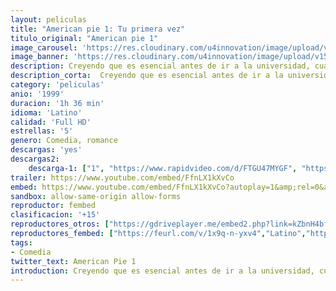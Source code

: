 ```yaml
---
layout: peliculas
title: "American pie 1: Tu primera vez"
titulo_original: "American pie 1"
image_carousel: 'https://res.cloudinary.com/u4innovation/image/upload/v1559522839/pie1-min_pebvw0.jpg'
image_banner: 'https://res.cloudinary.com/u4innovation/image/upload/v1559522839/pie1-bannr-min_wtzhyr.jpg'
description: Creyendo que es esencial antes de ir a la universidad, cuatro adolescentes se comprometen a perder su virginidad y entran en un pacto, cada uno tratando de ser el primero, se encuentran con niveles de éxito y fracaso variable.
description_corta:  Creyendo que es esencial antes de ir a la universidad, cuatro adolescentes se comprometen a perder su virginidad y entran en un pacto, cada uno tratando de ser el primero, se encuentran con niveles de éxito y fracaso variable.
category: 'peliculas'
anio: '1999'
duracion: '1h 36 min'
idioma: 'Latino'
calidad: 'Full HD'
estrellas: '5'
genero: Comedia, romance
descargas: 'yes'
descargas2:
    descarga-1: ["1", "https://www.rapidvideo.com/d/FTGU47MYGF", "https://www.google.com/s2/favicons?domain=openload.co","OpenLoad","https://res.cloudinary.com/imbriitneysam/image/upload/v1541473684/mexico.png", "Latino", "Full HD"]
trailer: https://www.youtube.com/embed/FfnLX1kXvCo
embed: https://www.youtube.com/embed/FfnLX1kXvCo?autoplay=1&amp;rel=0&amp;hd=1&border=0&wmode=opaque&enablejsapi=1&modestbranding=1&controls=1&showinfo=0
sandbox: allow-same-origin allow-forms
reproductor: fembed
clasificacion: '+15'
reproductores_otros: ["https://gdriveplayer.me/embed2.php?link=kZbnH4bfrW1kIboT4s8GuweoI5XlM5%252BsOf%252FMbpnQXuiFVz3igHciybSazFBxh8BAEeKYKHctpZQdMmFI%252F2aaroj1ar7ajSwNz9mT7Gq7YWE%252BobB1dc4XB1qkQIyRMsrjEc8QwpY%252BagcK7yZnBEQwm9QnSqeH7jH8H3ZQ1BjqMMf3Wd3NkAP9e%252FNiAISVdXwBA%253D","Latino","https://gdriveplayer.me/embed2.php?link=xIdLxsaYaMfoqKg3OrxUTQ0%252BvVzYFZzx9lDAMWXGhXitSA098NOFw8e0DbltHMQ2EtVc9ue414JsjTxDbRdMTBgORNSc49bQVA8TblUuZiSJwjy%252FidPW2ApVcN1Jn5CtmdtsCYgm%252FlT3QoSohViUkRZea8BJSqqy4FxTS4lxncXFMBRHNOTxaXHpmvfBrmJw4%253D","Latino","https://www.zembed.to/public/dist/asteroid.html?id=f6e5f768d9ad8b26126f3471bd43a9e2&title=American%20Pie","Latino"]
reproductores_fembed: ["https://feurl.com/v/1x9q-n-yxv4","Latino","https://feurl.com/v/409xkm-kyo8","Latino"]
tags:
- Comedia
twitter_text: American Pie 1
introduction: Creyendo que es esencial antes de ir a la universidad, cuatro adolescentes se comprometen a perder su virginidad y entran en un pacto, cada uno tratando de ser el primero, se encuentran con niveles de éxito y fracaso variable.
---
```












